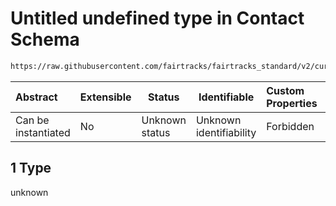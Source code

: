 # Untitled undefined type in Contact Schema

```txt
https://raw.githubusercontent.com/fairtracks/fairtracks_standard/v2/current/json/schema/fairtracks_contact.schema.json#/anyOf/1
```




| Abstract            | Extensible | Status         | Identifiable            | Custom Properties | Additional Properties | Access Restrictions | Defined In                                                                                               |
| :------------------ | ---------- | -------------- | ----------------------- | :---------------- | --------------------- | ------------------- | -------------------------------------------------------------------------------------------------------- |
| Can be instantiated | No         | Unknown status | Unknown identifiability | Forbidden         | Allowed               | none                | [fairtracks_contact.schema.json\*](../json/schema/fairtracks_contact.schema.json "open original schema") |

## 1 Type

unknown
